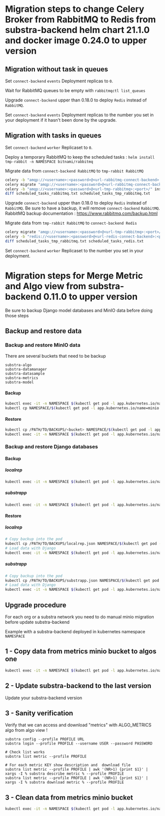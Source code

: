 # Migration steps to change Celery Broker from RabbitMQ to Redis from substra-backend helm chart 21.1.0 and docker image 0.24.0 to upper version

## Migration without task in queues

Set `connect-backend` `events` Deployment replicas to `0`.

Wait for RabbitMQ queues to be empty with `rabbitmqctl list_queues`

Upgrade `connect-backend` upper than 0.18.0 to deploy `Redis` instead of `RabbitMQ`.

Set `connect-backend` `events` Deployment replicas to the number you set in your deployment if it hasn't been done by the upgrade.


## Migration with tasks in queues
Set `connect-backend` `worker` Replicaset to `0`.

Deploy a temporary RabbitMQ to keep the scheduled tasks : `helm install tmp-rabbit -n NAMESPACE bitnami/rabbitmq`

Migrate data from `connect-backend RabbitMQ` to `tmp-rabbit RabbitMQ`

```bash
celery -b "amqp://<username>:<password>@<url-rabbitmq-connect-backend>:<port>/" inspect scheduled > scheduled_tasks_rabbitmq.txt
celery migrate "amqp://<username>:<password>@<url-rabbitmq-connect-backend>:<port>/" "amqp://<username>:<password>@<url-tmp-rabbitmq>:<port>/"
celery -b "amqp://<username>:<password>@<url-tmp-rabbitmq>:<port>/" inspect scheduled  > scheduled_tasks_tmp_rabbitmq.txt
diff scheduled_tasks_rabbitmq.txt scheduled_tasks_tmp_rabbitmq.txt
```

Upgrade `connect-backend` upper than 0.18.0 to deploy `Redis` instead of `RabbitMQ`. Be sure to have a backup, it will remove `connect-backend` `RabbitMQ`.
RabbitMQ backup documentation : https://www.rabbitmq.com/backup.html


Migrate data from  `tmp-rabbit RabbitMQ` to `connect-backend Redis`

```bash
celery migrate "amqp://<username>:<password>@<url-tmp-rabbitmq>:<port>/" "redis://<username>:<password>@<url-redis-connect-backend>:<port>/"
celery -b "redis://<username>:<password>@<url-redis-connect-backend>:<port>/" inspect scheduled  > scheduled_tasks_redis.txt
diff scheduled_tasks_tmp_rabbitmq.txt scheduled_tasks_redis.txt
```

Set `connect-backend` `worker` Replicaset to the number you set in your deployment.


# Migration steps for Merge Metric and Algo view from substra-backend 0.11.0 to upper version

Be sure to backup Django model databases and MinIO data before doing those steps

## Backup and restore data

### Backup and restore MinIO data

There are several buckets that need to be backup

```
substra-algo
substra-datamanager
substra-datasample
substra-metrics
substra-model
```

#### Backup
```bash
kubectl exec -it -n NAMESPACE $(kubectl get pod -l app.kubernetes.io/name=minio  -n NAMESPACE -o name) -- mc mirror --remove --preserve $MINIO_ENV/<bucket> $BACKUPS_DIR/$BACKUP_NAME
kubectl cp NAMESPACE/$(kubectl get pod -l app.kubernetes.io/name=minio  -n NAMESPACE -o custom-columns=":metadata.name" --no-headers):/$BACKUPS_DIR/$BACKUP_NAME /PATH/TO/BACKUPS/<bucket>
```

#### Restore

```bash
kubectl cp /PATH/TO/BACKUPS/<bucket> NAMESPACE/$(kubectl get pod -l app.kubernetes.io/name=minio  -n NAMESPACE -o custom-columns=":metadata.name" --no-headers):$BACKUPS_DIR/$BACKUP_NAME -c server
kubectl exec -it -n NAMESPACE $(kubectl get pod -l app.kubernetes.io/name=minio  -n NAMESPACE -o name) -- mc mirror --remove --preserve $BACKUPS_DIR/$BACKUP_NAME $MINIO_ENV/<bucket>

```

### Backup and restore Django databases

#### Backup

##### localrep
```bash
kubectl exec -it -n NAMESPACE $(kubectl get pod -l app.kubernetes.io/name=substra-backend-server  -n NAMESPACE -o name) -c server -- python manage.py dumpdata localrep --indent=4 > /PATH/TO/BACKUPS/localrep.json
```

##### substrapp
```bash
kubectl exec -it -n NAMESPACE $(kubectl get pod -l app.kubernetes.io/name=substra-backend-server  -n NAMESPACE -o name) -c server -- python manage.py dumpdata substrapp --indent=4 > /PATH/TO/BACKUPS/substrapp.json
```

#### Restore

##### localrep
```bash
# Copy backup into the pod
kubectl cp /PATH/TO/BACKUPS/localrep.json NAMESPACE/$(kubectl get pod -l app.kubernetes.io/name=substra-backend-server -n NAMESPACE -o custom-columns=":metadata.name" --no-headers):localrep.json -c server
# Load data with Django
kubectl exec -it -n NAMESPACE $(kubectl get pod -l app.kubernetes.io/name=substra-backend-server  -n NAMESPACE -o name) -c server -- python manage.py loaddata localrep.json
```

##### substrapp
```bash
# Copy backup into the pod
kubectl cp /PATH/TO/BACKUPS/substrapp.json NAMESPACE/$(kubectl get pod -l app.kubernetes.io/name=substra-backend-server -n NAMESPACE -o custom-columns=":metadata.name" --no-headers):substrapp.json -c server
# Load data with Django
kubectl exec -it -n NAMESPACE $(kubectl get pod -l app.kubernetes.io/name=substra-backend-server  -n NAMESPACE -o name) -c server -- python manage.py loaddata substrapp.json
```



## Upgrade procedure

For each org or a substra network you need to do manual minio migration before update substra-backend

Example with a substra-backend deployed in kubernetes namespace `NAMESPACE`


## 1 - Copy data from metrics minio bucket to algos one

```bash
kubectl exec -it -n NAMESPACE $(kubectl get pod -l app.kubernetes.io/name=minio  -n NAMESPACE -o name) -- mc cp --recursive /data/substra-metrics/metrics/ /data/substra-algo/algos
```

## 2 - Update substra-backend to the last version

Update your substra-backend version

## 3 - Sanity verification

Verify that we can access and download "metrics" with ALGO_METRICS algo from algo view !

```
substra config --profile PROFILE URL
substra login --profile PROFILE --username USER --password PASSWORD

# Check list works
substra list metric --profile PROFILE

# For each metric KEY show description and  download file
substra list metric --profile PROFILE | awk '(NR>1) {print $1}' | xargs -I % substra describe metric % --profile PROFILE
substra list metric --profile PROFILE | awk '(NR>1) {print $1}' | xargs -I % substra download metric % --profile PROFILE

```

## 3 - Clean data from metrics minio bucket

```bash
kubectl exec -it -n NAMESPACE $(kubectl get pod -l app.kubernetes.io/name=minio  -n NAMESPACE -o name) -- mc rm --force --recursive /data/substra-metrics
```
